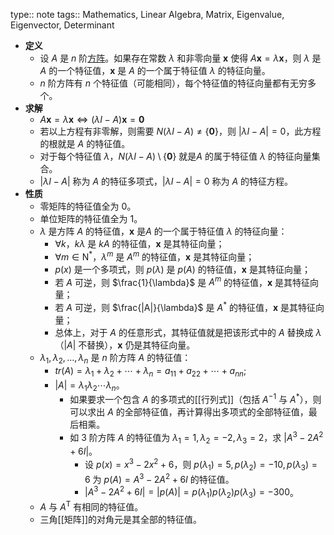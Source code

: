 type:: note
tags:: Mathematics, Linear Algebra, Matrix, Eigenvalue, Eigenvector, Determinant

- **定义**
	- 设 $A$ 是 $n$ 阶[方阵](((650abf85-947d-48c6-b67b-44f6c513c086)))。如果存在常数 $\lambda$ 和非零向量 $\bm x$ 使得 $A\bm x=\lambda\bm x$，则 $\lambda$ 是 $A$ 的一个特征值，$\bm x$ 是 $A$ 的一个属于特征值 $\lambda$ 的特征向量。
	- $n$ 阶方阵有 $n$ 个特征值（可能相同），每个特征值的特征向量都有无穷多个。
- **求解**
	- $A\bm x=\lambda\bm x\iff (\lambda I-A)\bm x=\bm 0$
	- 若以上方程有非零解，则需要 $N(\lambda I-A)\ne \{\bm 0\}$，则 $|\lambda I-A|=0$，此方程的根就是 $A$ 的特征值。
	- 对于每个特征值 $\lambda$，$N(\lambda I-A)\setminus\{\bm 0\}$ 就是$A$ 的属于特征值 $\lambda$ 的特征向量集合。
	- $|\lambda I-A|$ 称为 $A$ 的特征多项式，$|\lambda I-A|=0$ 称为 $A$ 的特征方程。
- **性质**
	- 零矩阵的特征值全为 $0$。
	- 单位矩阵的特征值全为 $1$。
	- $\lambda$ 是方阵 $A$ 的特征值，$\bm x$ 是$A$ 的一个属于特征值 $\lambda$ 的特征向量：
		- $\forall k$，$k\lambda$ 是 $kA$ 的特征值，$\bm x$ 是其特征向量；
		- $\forall m\in \mathrm N^*$，$\lambda^m$ 是 $A^m$ 的特征值，$\bm x$ 是其特征向量；
		- $p(x)$ 是一个多项式，则 $p(\lambda)$ 是 $p(A)$ 的特征值，$\bm x$ 是其特征向量；
		- 若 $A$ 可逆，则 $\frac{1}{\lambda}$ 是 $A^m$ 的特征值，$\bm x$ 是其特征向量；
		- 若 $A$ 可逆，则 $\frac{|A|}{\lambda}$ 是 $A^*$ 的特征值，$\bm x$ 是其特征向量；
		- 总体上，对于 $A$ 的任意形式，其特征值就是把该形式中的 $A$ 替换成 $\lambda$（$|A|$ 不替换），$\bm x$ 仍是其特征向量。
	- $\lambda_1,\lambda_2,\dots,\lambda_n$ 是 $n$ 阶方阵 $A$ 的特征值：
		- $tr(A)=\lambda_1+\lambda_2+\cdots+\lambda_n=a_{11}+a_{22}+\cdots+a_{nn}$;
		- $|A|=\lambda_1\lambda_2\cdots\lambda_n$。
			- 如果要求一个包含 $A$ 的多项式的[[行列式]]（包括 $A^{-1}$ 与 $A^*$），则可以求出 $A$ 的全部特征值，再计算得出多项式的全部特征值，最后相乘。
			- 如 $3$ 阶方阵 $A$ 的特征值为 $\lambda_1=1,\lambda_2=-2,\lambda_3=2$，求 $|A^3-2A^2+6I|$。
				- 设 $p(x)=x^3-2x^2+6$，则 $p(\lambda_1)=5,p(\lambda_2)=-10,p(\lambda_3)=6$ 为 $p(A)=A^3-2A^2+6I$ 的特征值。
				- $|A^3-2A^2+6I|=|p(A)|=p(\lambda_1)p(\lambda_2)p(\lambda_3)=-300$。
	- $A$ 与 $A^{\mathrm T}$ 有相同的特征值。
	- 三角[[矩阵]]的对角元是其全部的特征值。